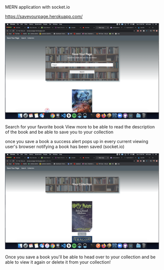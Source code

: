 MERN application with socket.io

https://saveyourpage.herokuapp.com/

![search](./src/search.png)

Search for your favorite book
View more to be able to read the description of the book and be able to
save you to your collection

once you save a book a success alert pops up in every current viewing user's
browser notifying a book has been saved (socket.io)

![save](./src/save.png)

Once you save a book you'll be able to head over to your collection and be 
able to view it again or delete it from your collection!


